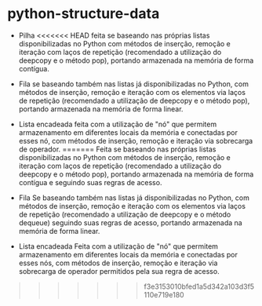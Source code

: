 # python-structure-data

- Pilha
<<<<<<< HEAD
feita se baseando nas próprias listas disponibilizadas no Python com métodos de inserção, remoção e iteração com laços de repetição 
(recomendado a utilização do deepcopy e o método pop), portando armazenada na memória de forma contígua.

- Fila
se baseando também nas listas já disponibilizadas no Python, com métodos de inserção, remoção e iteração com os elementos via laços de
repetição (recomendado a utilização de deepcopy e o método pop), portando armazenada na memória de forma linear.

- Lista encadeada
feita com a utilização de "nó" que permitem armazenamento em diferentes locais da memória e conectadas por esses nó, com métodos
de inserção, remoção e iteração via sobrecarga de operador.
=======
Feita se baseando nas próprias listas disponibilizadas no Python com métodos de inserção, remoção e iteração com laços de repetição 
(recomendado a utilização do deepcopy e o método pop), portando armazenada na memória de forma contígua e seguindo suas regras de acesso.

- Fila
Se baseando também nas listas já disponibilizadas no Python, com métodos de inserção, remoção e iteração com os elementos via laços de
repetição (recomendado a utilização de deepcopy e o método dequeue) seguindo suas regras de acesso, portando armazenada na memória de forma linear.

- Lista encadeada
Feita com a utilização de "nó" que permitem armazenamento em diferentes locais da memória e conectadas por esses nós, com métodos
de inserção, remoção e iteração via sobrecarga de operador permitidos pela sua regra de acesso.
>>>>>>> f3e3153010bfed1a5d342a103d3f5110e719e180
